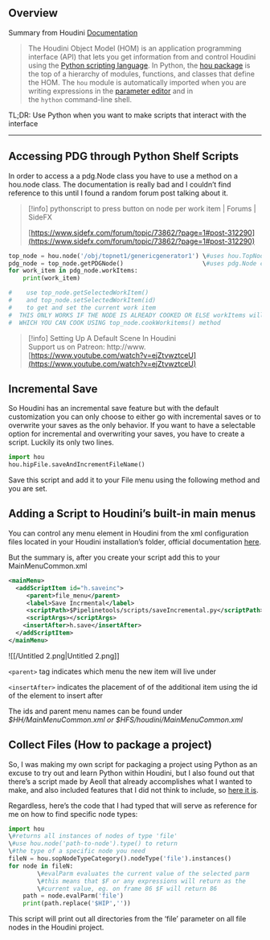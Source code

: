 ## **Overview**

Summary from Houdini [Documentation](https://www.sidefx.com/docs/houdini/hom/index.html)

> The Houdini Object Model (HOM) is an application programming interface (API) that lets you get information from and control Houdini using the [Python scripting language](http://www.python.org/). In Python, the [hou package](https://www.sidefx.com/docs/houdini/hom/hou/index.html) is the top of a hierarchy of modules, functions, and classes that define the HOM. The `hou` module is automatically imported when you are writing expressions in the [parameter editor](https://www.sidefx.com/docs/houdini/ref/panes/parms.html) and in the `hython` command-line shell.

TL;DR: Use Python when you want to make scripts that interact with the interface

---

## Accessing PDG through Python Shelf Scripts

In order to access a a pdg.Node class you have to use a method on a hou.node class. The documentation is really bad and I couldn’t find reference to this until I found a random forum post talking about it.

> [!info] pythonscript to press button on node per work item | Forums | SideFX  
>  
> [https://www.sidefx.com/forum/topic/73862/?page=1#post-312290](https://www.sidefx.com/forum/topic/73862/?page=1#post-312290)  

```Python
top_node = hou.node('/obj/topnet1/genericgenerator1') \#uses hou.TopNode class
pdg_node = top_node.getPDGNode()                      \#uses pdg.Node class
for work_item in pdg_node.workItems:
    print(work_item)

#    use top_node.getSelectedWorkItem() 
#    and top_node.setSelectedWorkItem(id)
#    to get and set the current work item
#  THIS ONLY WORKS IF THE NODE IS ALREADY COOKED OR ELSE workItems will return NONE
#  WHICH YOU CAN COOK USING top_node.cookWorkitems() method
```

  

> [!info] Setting Up A Default Scene In Houdini  
> Support us on Patreon: http://www.  
> [https://www.youtube.com/watch?v=ejZtvwztceU](https://www.youtube.com/watch?v=ejZtvwztceU)  

## Incremental Save

So Houdini has an incremental save feature but with the default customization you can only choose to either go with incremental saves or to overwrite your saves as the only behavior. If you want to have a selectable option for incremental and overwriting your saves, you have to create a script. Luckily its only two lines.

```Python
import hou
hou.hipFile.saveAndIncrementFileName()
```

Save this script and add it to your File menu using the following method and you are set.

  

## Adding a Script to Houdini’s built-in main menus

You can control any menu element in Houdini from the xml configuration files located in your Houdini installation’s folder, official documentation [here](https://www.sidefx.com/docs/houdini/basics/config_menus.html).

But the summary is, after you create your script add this to your MainMenuCommon.xml

```XML
<mainMenu>
  <addScriptItem id="h.saveinc">
	 <parent>file_menu</parent>
	 <label>Save Incrmental</label>
	 <scriptPath>$Pipelinetools/scripts/saveIncremental.py</scriptPath>
	 <scriptArgs></scriptArgs>
	<insertAfter>h.save</insertAfter>
  </addScriptItem>
</mainMenu>
```

![[/Untitled 2.png|Untitled 2.png]]

`<parent>` tag indicates which menu the new item will live under

`<insertAfter>` indicates the placement of of the additional item using the id of the element to insert after

The ids and parent menu names can be found under _$HH/MainMenuCommon.xml or $HFS/houdini/MainMenuCommon.xml_

  

  

## Collect Files (How to package a project)

So, I was making my own script for packaging a project using Python as an excuse to try out and learn Python within Houdini, but I also found out that there’s a script made by Aeoll that already accomplishes what I wanted to make, and also included features that I did not think to include, so [here it is](https://github.com/Aeoll/HipCollector/tree/master).

Regardless, here’s the code that I had typed that will serve as reference for me on how to find specific node types:

```Python
import hou
\#returns all instances of nodes of type 'file'
\#use hou.node('path-to-node').type() to return
\#the type of a specific node you need
fileN = hou.sopNodeTypeCategory().nodeType('file').instances()
for node in fileN:
		\#evalParm evaluates the current value of the selected parm
		\#this means that $F or any expressions will return as the
		\#current value, eg. on frame 86 $F will return 86
    path = node.evalParm('file')
    print(path.replace('$HIP',''))
```

This script will print out all directories from the ‘file’ parameter on all file nodes in the Houdini project.